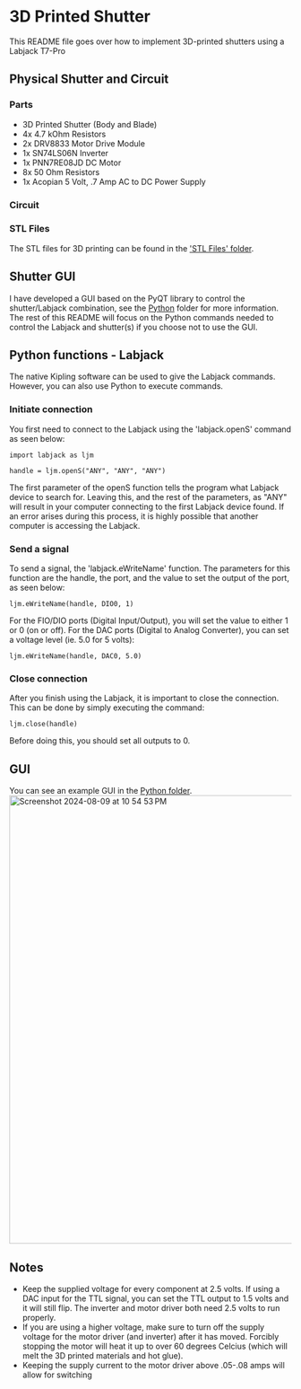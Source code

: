# 3D Printed Shutter
This README file goes over how to implement 3D-printed shutters using a Labjack T7-Pro

## Physical Shutter and Circuit
### Parts
- 3D Printed Shutter (Body and Blade)
- 4x 4.7 kOhm Resistors
- 2x DRV8833 Motor Drive Module
- 1x SN74LS06N Inverter
- 1x PNN7RE08JD DC Motor
- 8x 50 Ohm Resistors
- 1x Acopian 5 Volt, .7 Amp AC to DC Power Supply

### Circuit


### STL Files
The STL files for 3D printing can be found in the ['STL Files' folder](https://github.com/dylankawashiri/hudsonlab/tree/main/3D%20Printed%20Shutter/STL%20Files).

## Shutter GUI
I have developed a GUI based on the PyQT library to control the shutter/Labjack combination, see the [Python](https://github.com/dylankawashiri/hudsonlab/tree/main/3D%20Printed%20Shutter/Python) folder for more information. The rest of this README will focus on the Python commands needed to control the Labjack and shutter(s) if you choose not to use the GUI. 

## Python functions - Labjack
The native Kipling software can be used to give the Labjack commands. However, you can also use Python to execute commands. 

### Initiate connection
You first need to connect to the Labjack using the 'labjack.openS' command as seen below:

```
import labjack as ljm

handle = ljm.openS("ANY", "ANY", "ANY")
```
The first parameter of the openS function tells the program what Labjack device to search for. Leaving this, and the rest of the parameters, as "ANY" will result in your computer connecting to the first Labjack device found. If an error arises during this process, it is highly possible that another computer is accessing the Labjack. 

### Send a signal

To send a signal, the 'labjack.eWriteName' function. The parameters for this function are the handle, the port, and the value to set the output of the port, as seen below:

```
ljm.eWriteName(handle, DIO0, 1)
```

For the FIO/DIO ports (Digital Input/Output), you will set the value to either 1 or 0 (on or off). For the DAC ports (Digital to Analog Converter), you can set a voltage level (ie. 5.0 for 5 volts):

```
ljm.eWriteName(handle, DAC0, 5.0)
```

### Close connection

After you finish using the Labjack, it is important to close the connection. This can be done by simply executing the command:

```
ljm.close(handle)
```
Before doing this, you should set all outputs to 0. 


## GUI
You can see an example GUI in the [Python folder](https://github.com/dylankawashiri/hudsonlab/tree/main/3D%20Printed%20Shutter/Python).
<img width="799" alt="Screenshot 2024-08-09 at 10 54 53 PM" src="https://github.com/user-attachments/assets/fee356b1-9b60-4a15-a8da-b6067b0a1cb4">

## Notes
- Keep the supplied voltage for every component at 2.5 volts. If using a DAC input for the TTL signal, you can set the TTL output to 1.5 volts and it will still flip. The inverter and motor driver both need 2.5 volts to run properly.
- If you are using a higher voltage, make sure to turn off the supply voltage for the motor driver (and inverter) after it has moved. Forcibly stopping the motor will heat it up to over 60 degrees Celcius (which will melt the 3D printed materials and hot glue).
- Keeping the supply current to the motor driver above .05-.08 amps will allow for switching
